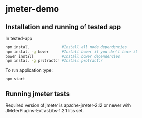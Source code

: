 jmeter-demo
====================

## Installation and running of tested app

In tested-app

```bash
npm install               #Install all node dependencies
npm install -g bower      #Install bower if you don't have it
bower install             #Install bower dependencies
npm install -g protractor #Install protractor

```

To run application type:

```bash
npm start
```

## Running jmeter tests

Required version of jmeter is apache-jmeter-2.12 or newer with JMeterPlugins-ExtrasLibs-1.2.1 libs set.




